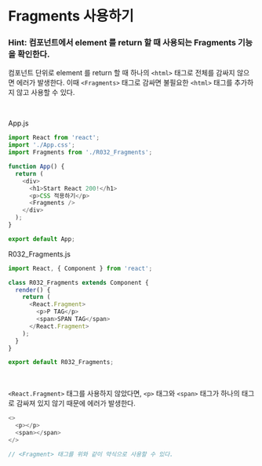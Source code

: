 # Fragments 사용하기

### Hint: 컴포넌트에서 element 를 return 할 때 사용되는 Fragments 기능을 확인한다.

컴포넌트 단위로 element 를 return 할 때 하나의 `<html>` 태그로 전체를 감싸지 않으면 에러가 발생한다. 이때 `<Fragments>` 태그로 감싸면 불필요한 `<html>` 태그를 추가하지 않고 사용할 수 있다.

<br>

App.js

```js
import React from 'react';
import './App.css';
import Fragments from './R032_Fragments';

function App() {
  return (
    <div>
      <h1>Start React 200!</h1>
      <p>CSS 적용하기</p>
      <Fragments />
    </div>
  );
}

export default App;
```

R032_Fragments.js

```js
import React, { Component } from 'react';

class R032_Fragments extends Component {
  render() {
    return (
      <React.Fragment>
        <p>P TAG</p>
        <span>SPAN TAG</span>
      </React.Fragment>
    );
  }
}

export default R032_Fragments;
```

<br>

`<React.Fragment>` 태그를 사용하지 않았다면, `<p>` 태그와 `<span>` 태그가 하나의 태그로 감싸져 있지 않기 때문에 에러가 발생한다.

```js
<>
  <p></p>
  <span></span>
</>

// <Fragment> 태그를 위와 같이 약식으로 사용할 수 있다.
```
